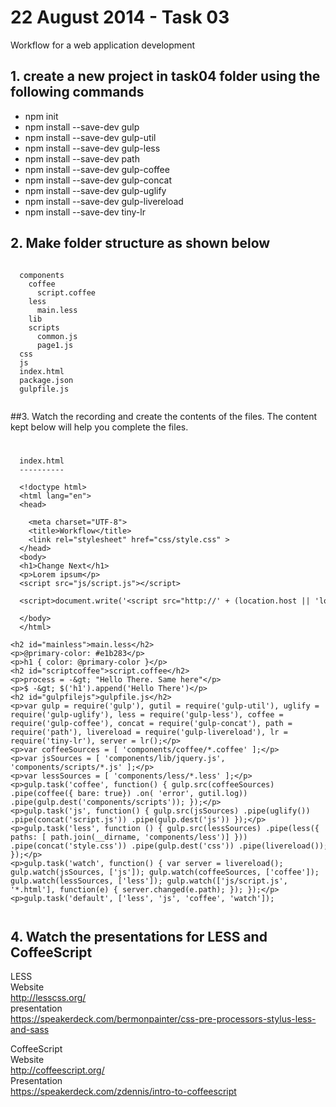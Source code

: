 22 August 2014 - Task 03
========================

Workflow for a web application development

## 1. create a new project in task04 folder using the following commands

  - npm init
  - npm install --save-dev gulp
  - npm install --save-dev gulp-util
  - npm install --save-dev gulp-less
  - npm install --save-dev path
  - npm install --save-dev gulp-coffee
  - npm install --save-dev gulp-concat
  - npm install --save-dev gulp-uglify
  - npm install --save-dev gulp-livereload
  - npm install --save-dev tiny-lr

## 2. Make folder structure as shown below

  <pre><code>
  components
    coffee
      script.coffee
    less
      main.less
    lib
    scripts
      common.js
      page1.js
  css
  js
  index.html
  package.json
  gulpfile.js
  </code></pre>

##3. Watch the recording and create the contents of the files.  The content kept below will help you complete the files.

  <pre><code><xmp>
  index.html
  ----------

  <!doctype html>
  <html lang="en">
  <head>

    <meta charset="UTF-8">
    <title>Workflow</title>
    <link rel="stylesheet" href="css/style.css" >
  </head>
  <body>
  <h1>Change Next</h1>
  <p>Lorem ipsum</p>
  <script src="js/script.js"></script>
  <script>document.write('<script src="http://' + (location.host || 'localhost').split(':')[0] + ':35729/livereload.js?snipver=1"></' + 'script>')</script>
  </body>
  </html>

  main.less
  ----------

  @primary-color: #e1b283

  h1 {
  	color: @primary-color
  }


  script.coffee
  -------------

  process = ->
  	"Hello There. Same here"
	
  $ ->
  	$('h1').append('Hello There')
	

  gulpfile.js
  -----------

  var gulp = require('gulp'),
  	gutil = require('gulp-util'),
  	uglify = require('gulp-uglify'),
  	less = require('gulp-less'),
  	coffee = require('gulp-coffee'),
  	concat = require('gulp-concat'),
  	path = require('path'),
  	livereload = require('gulp-livereload'),
  	lr = require('tiny-lr'),
  	server = lr();

  var coffeeSources = [
  	'components/coffee/*.coffee'
  ];
	
  var jsSources = [
  	'components/lib/jquery.js',
  	'components/scripts/*.js'
  ];

  var lessSources = [
  	'components/less/*.less'
  ];

  gulp.task('coffee', function() {
  	gulp.src(coffeeSources)
  		.pipe(coffee({ bare: true})
  			.on( 'error', gutil.log))
  		.pipe(gulp.dest('components/scripts'));
  });

  gulp.task('js', function() {
  	gulp.src(jsSources)
  		.pipe(uglify())
  		.pipe(concat('script.js'))
  		.pipe(gulp.dest('js'))
  });

  gulp.task('less', function () {
  	gulp.src(lessSources)
  		.pipe(less({
  			paths: [ path.join(__dirname, 'components/less')]
  		}))
  		.pipe(concat('style.css'))
  		.pipe(gulp.dest('css'))
  		.pipe(livereload());
  });

gulp.task('watch', function() {
	var server = livereload();
    gulp.watch(jsSources, ['js']);
    gulp.watch(coffeeSources, ['coffee']);
    gulp.watch(lessSources, ['less']);
    gulp.watch(['js/script.js', '*.html'], function(e) {
      server.changed(e.path);
    });
  });

  gulp.task('default', ['less', 'js', 'coffee', 'watch']);
  </xmp></code></pre>
  
## 4. Watch the presentations for LESS and CoffeeScript

  LESS  
  Website  
  http://lesscss.org/  
  presentation  
  https://speakerdeck.com/bermonpainter/css-pre-processors-stylus-less-and-sass  

  CoffeeScript  
  Website  
  http://coffeescript.org/  
  Presentation  
  https://speakerdeck.com/zdennis/intro-to-coffeescript  

  
      
